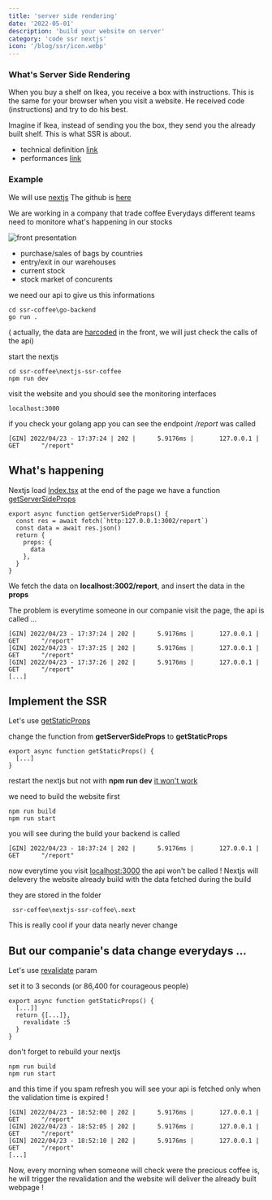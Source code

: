 ```yaml
---
title: 'server side rendering'
date: '2022-05-01'
description: 'build your website on server'
category: 'code ssr nextjs'
icon: '/blog/ssr/icon.webp'
---
```


### What's Server Side Rendering

When you buy a shelf on Ikea, you receive a box with instructions.
This is the same for your browser when you visit a website. He received code (instructions) and try to do his best.

Imagine if Ikea, instead of sending you the box, they send you the already built shelf. This is what SSR is about.

- technical definition [link](https://www.heavy.ai/technical-glossary/server-side-rendering)
- performances [link](https://medium.com/walmartglobaltech/the-benefits-of-server-side-rendering-over-client-side-rendering-5d07ff2cefe8)

### Example

We will use [nextjs](https://nextjs.org/)
The github is [here](https://github.com/IPreferWater/ssr-coffee)

We are working in a company that trade coffee
Everydays different teams need to monitore what's happening in our stocks

![front presentation](/blog/ssr/front_presentation.webp)

- purchase/sales of bags by countries
- entry/exit in our warehouses
- current stock
- stock market of concurents

we need our api to give us this informations
```
cd ssr-coffee\go-backend
go run .
```
( actually, the data are [harcoded](https://github.com/IPreferWater/ssr-coffee/blob/main/nextjs-ssr-coffee/pages/index.tsx#L17) in the front, we will just check the calls of the api)

start the nextjs
```
cd ssr-coffee\nextjs-ssr-coffee
npm run dev
```
visit the website and you should see the monitoring interfaces
```
localhost:3000
```


if you check your golang app you can see the endpoint */report* was called
```
[GIN] 2022/04/23 - 17:37:24 | 202 |      5.9176ms |       127.0.0.1 | GET      "/report"
```

## What's happening

Nextjs load [Index.tsx](https://github.com/IPreferWater/ssr-coffee/blob/main/nextjs-ssr-coffee/pages/index.tsx#L17) at the end of the page we have a function [getServerSideProps](https://nextjs.org/docs/basic-features/data-fetching/get-server-side-props)

```
export async function getServerSideProps() {
  const res = await fetch(`http:127.0.0.1:3002/report`)
  const data = await res.json()
  return {
    props: {
      data
    },
  }
}

```
We fetch the data on **localhost:3002/report**, and insert the data in the **props**

The problem is everytime someone in our companie visit the page, the api is called ...
```
[GIN] 2022/04/23 - 17:37:24 | 202 |      5.9176ms |       127.0.0.1 | GET      "/report"
[GIN] 2022/04/23 - 17:37:25 | 202 |      5.9176ms |       127.0.0.1 | GET      "/report"
[GIN] 2022/04/23 - 17:37:26 | 202 |      5.9176ms |       127.0.0.1 | GET      "/report"
[...]
```

## Implement the SSR

Let's use [getStaticProps](https://nextjs.org/docs/basic-features/data-fetching/get-static-props)

change the function from **getServerSideProps** to **getStaticProps**

```
export async function getStaticProps() {
  [...]
}
```

restart the nextjs but not with **npm run dev** [it won't work](https://nextjs.org/docs/basic-features/data-fetching/get-static-props#runs-on-every-request-in-development)


we need to build the website first
```
npm run build
npm run start
```
you will see during the build your backend is called
```
[GIN] 2022/04/23 - 18:37:24 | 202 |      5.9176ms |       127.0.0.1 | GET      "/report"
```

now everytime you visit [localhost:3000](localhost:3000) the api won't be called ! Nextjs will delevery the website already build with the data fetched during the build

they are stored in the folder
```
 ssr-coffee\nextjs-ssr-coffee\.next
 ```

This is really cool if your data nearly never change

## But our companie's data change everydays ...

Let's use [revalidate](https://nextjs.org/docs/api-reference/data-fetching/get-static-props#revalidate) param

set it to 3 seconds (or 86,400 for courageous people)

```
export async function getStaticProps() {
  [...]]
  return {[...]},
    revalidate :5
  }
}
```

don't forget to rebuild your nextjs
```
npm run build
npm run start
```

and this time if you spam refresh you will see your api is fetched only when the validation time is expired !
```
[GIN] 2022/04/23 - 18:52:00 | 202 |      5.9176ms |       127.0.0.1 | GET      "/report"
[GIN] 2022/04/23 - 18:52:05 | 202 |      5.9176ms |       127.0.0.1 | GET      "/report"
[GIN] 2022/04/23 - 18:52:10 | 202 |      5.9176ms |       127.0.0.1 | GET      "/report"
[...]
```

Now, every morning when someone will check were the precious coffee is, he will trigger the revalidation and the website will deliver the already built webpage !